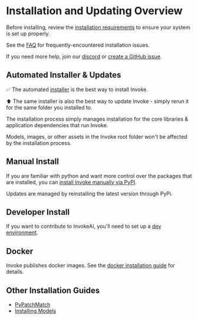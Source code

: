 # Installation and Updating Overview

Before installing, review the [installation requirements](./requirements.md) to ensure your system is set up properly.

See the [FAQ](../faq.md) for frequently-encountered installation issues.

If you need more help, join our [discord](https://discord.gg/ZmtBAhwWhy) or [create a GitHub issue](https://github.com/invoke-ai/InvokeAI/issues).

## Automated Installer & Updates

✅ The automated [installer](./installer.md) is the best way to install Invoke.

⬆️ The same installer is also the best way to update Invoke - simply rerun it for the same folder you installed to.

The installation process simply manages installation for the core libraries & application dependencies that run Invoke.

Models, images, or other assets in the Invoke root folder won't be affected by the installation process.

## Manual Install

If you are familiar with python and want more control over the packages that are installed, you can [install Invoke manually via PyPI](./manual.md).

Updates are managed by reinstalling the latest version through PyPi.

## Developer Install

If you want to contribute to InvokeAI, you'll need to set up a [dev environment](../contributing/dev-environment.md).

## Docker

Invoke publishes docker images. See the [docker installation guide](./docker.md) for details.

## Other Installation Guides

- [PyPatchMatch](./patchmatch.md)
- [Installing Models](./models.md)
